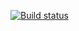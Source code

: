 [![Build status](https://ci.appveyor.com/api/projects/status/lw5gtdmb6n1tn155/branch/master?svg=true)](https://ci.appveyor.com/project/RomanAZhukov/apitestmode/branch/master)